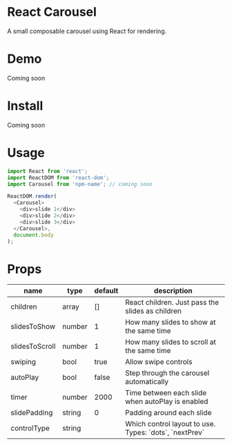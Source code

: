 # React Carousel
A small composable carousel using React for rendering.

Demo
===
Coming soon

Install
=======
Coming soon

Usage
=====
```javascript
import React from 'react';
import ReactDOM from 'react-dom';
import Carousel from 'npm-name'; // coming soon

ReactDOM.render(
  <Carousel>
    <div>slide 1</div>
    <div>slide 2</div>
    <div>slide 3</div>
  </Carousel>,
  document.body
);
```

Props
=====
<table class="table table-bordered table-striped">
  <thead>
    <tr>
      <th style="width: 100px;">name</th>
      <th style="width: 50px;">type</th>
      <th style="width: 50px;">default</th>
      <th>description</th>
    </tr>
  </thead>
  <tbody>
    <tr>
      <td>children</td>
      <td>array</td>
      <td>[]</td>
      <td>React children. Just pass the slides as children</td>
    </tr>
    <tr>
      <td>slidesToShow</td>
      <td>number</td>
      <td>1</td>
      <td>How many slides to show at the same time</td>
    </tr>
    <tr>
      <td>slidesToScroll</td>
      <td>number</td>
      <td>1</td>
      <td>How many slides to scroll at the same time</td>
    </tr>
    <tr>
      <td>swiping</td>
      <td>bool</td>
      <td>true</td>
      <td>Allow swipe controls</td>
    </tr>
    <tr>
      <td>autoPlay</td>
      <td>bool</td>
      <td>false</td>
      <td>Step through the carousel automatically</td>
    </tr>
    <tr>
      <td>timer</td>
      <td>number</td>
      <td>2000</td>
      <td>Time between each slide when autoPlay is enabled</td>
    </tr>
    <tr>
      <td>slidePadding</td>
      <td>string</td>
      <td>0</td>
      <td>Padding around each slide</td>
    </tr>
    <tr>
      <td>controlType</td>
      <td>string</td>
      <td></td>
      <td>Which control layout to use. Types: `dots`, `nextPrev`</td>
    </tr>
  </tbody>
</table>
